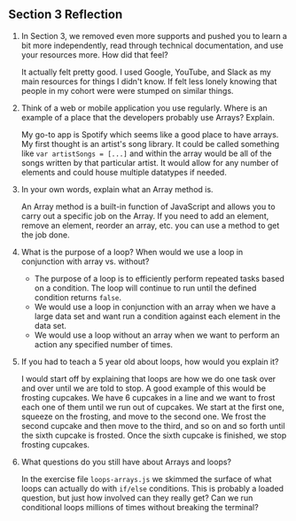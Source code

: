 ## Section 3 Reflection

1. In Section 3, we removed even more supports and pushed you to learn a bit more independently, read through technical documentation, and use your resources more. How did that feel?

   It actually felt pretty good. I used Google, YouTube, and Slack as my main resources for things I didn't know. If felt less lonely knowing that people in my cohort were were stumped on similar things.

2. Think of a web or mobile application you use regularly. Where is an example of a place that the developers probably use Arrays? Explain.

   My go-to app is Spotify which seems like a good place to have arrays. My first thought is an artist's song library. It could be called something like `var artistSongs = [...]` and within the array would be all of the songs written by that particular artist. It would allow for any number of elements and could house multiple datatypes if needed.

3. In your own words, explain what an Array method is.

   An Array method is a built-in function of JavaScript and allows you to carry out a specific job on the Array. If you need to add an element, remove an element, reorder an array, etc. you can use a method to get the job done.

4. What is the purpose of a loop? When would we use a loop in conjunction with array vs. without?

   * The purpose of a loop is to efficiently perform repeated tasks based on a condition. The loop will continue to run until the defined condition returns `false`.
   * We would use a loop in conjunction with an array when we have a large data set and want run a condition against each element in the data set.
   * We would use a loop without an array when we want to perform an action any specified number of times.

5. If you had to teach a 5 year old about loops, how would you explain it?

   I would start off by explaining that loops are how we do one task over and over until we are told to stop. A good example of this would be frosting cupcakes. We have 6 cupcakes in a line and we want to frost each one of them until we run out of cupcakes. We start at the first one, squeeze on the frosting, and move to the second one. We frost the second cupcake and then move to the third, and so on and so forth until the sixth cupcake is frosted. Once the sixth cupcake is finished, we stop frosting cupcakes.

6. What questions do you still have about Arrays and loops?

   In the exercise file `loops-arrays.js` we skimmed the surface of what loops can actually do with `if/else` conditions. This is probably a loaded question, but just how involved can they really get? Can we run conditional loops millions of times without breaking the terminal?

